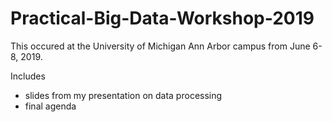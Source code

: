 # Practical-Big-Data-Workshop-2019

This occured at the University of Michigan Ann Arbor campus from June 6-8, 2019.

Includes 
- slides from my presentation on data processing
- final agenda
